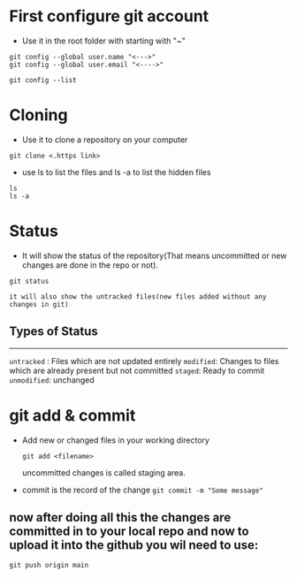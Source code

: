 
# First configure git account

- Use it in the root folder with starting with "~" 
```git
git config --global user.name "<--->"
git config --global user.email "<---->"

git config --list
```

# Cloning
- Use it to clone a repository on your computer
```git
git clone <.https link>
```
- use ls to list the files and ls -a to list the hidden files
```
ls
ls -a
```


# Status
- It will show the status of the repository(That means uncommitted or new changes are done in the repo or not).
```git
git status
```

	it will also show the untracked files(new files added without any changes in git)

## Types of Status
<hr>

`untracked` : Files which are not updated entirely
`modified`:  Changes to files which are already present but not committed
`staged`: Ready to commit
`unmodified`: unchanged


# git add & commit

- Add new or changed files in your working directory

	`git add <filename>`

	uncommitted changes is called staging area.

- commit is the record of the change
	`git commit -m "Some message"`


## now after doing all this the changes are committed in to your local repo and now to upload it into the github you wil need to use:

```git
git push origin main
```

